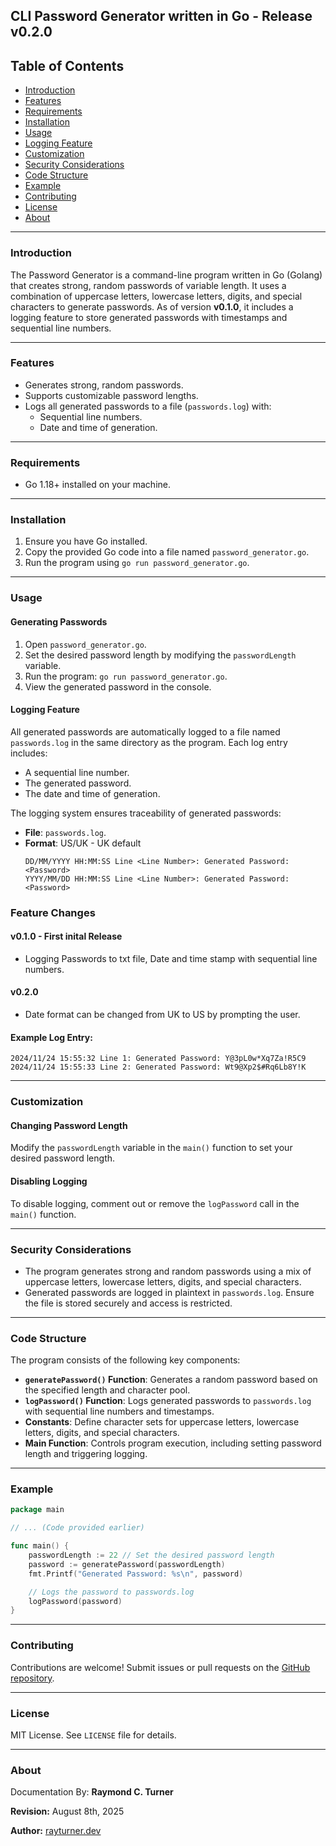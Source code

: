 ## CLI Password Generator written in Go - Release v0.2.0

## Table of Contents

- [Introduction](#introduction)
- [Features](#features)
- [Requirements](#requirements)
- [Installation](#installation)
- [Usage](#usage)
- [Logging Feature](#logging-feature)
- [Customization](#customization)
- [Security Considerations](#security-considerations)
- [Code Structure](#code-structure)
- [Example](#example)
- [Contributing](#contributing)
- [License](#license)
- [About](#about)

---

### Introduction

The Password Generator is a command-line program written in Go (Golang) that creates strong, random passwords of variable length. It uses a combination of uppercase letters, lowercase letters, digits, and special characters to generate passwords. As of version **v0.1.0**, it includes a logging feature to store generated passwords with timestamps and sequential line numbers.

---

### Features

- Generates strong, random passwords.
- Supports customizable password lengths.
- Logs all generated passwords to a file (`passwords.log`) with:
  - Sequential line numbers.
  - Date and time of generation.

---

### Requirements

- Go 1.18+ installed on your machine.

---

### Installation

1. Ensure you have Go installed.
2. Copy the provided Go code into a file named `password_generator.go`.
3. Run the program using `go run password_generator.go`.

---

### Usage

#### Generating Passwords

1. Open `password_generator.go`.
2. Set the desired password length by modifying the `passwordLength` variable.
3. Run the program: `go run password_generator.go`.
4. View the generated password in the console.

#### Logging Feature

All generated passwords are automatically logged to a file named `passwords.log` in the same directory as the program. Each log entry includes:
- A sequential line number.
- The generated password.
- The date and time of generation.

The logging system ensures traceability of generated passwords:
- **File**: `passwords.log`.
- **Format**: US/UK - UK default
  ```
  DD/MM/YYYY HH:MM:SS Line <Line Number>: Generated Password: <Password>
  YYYY/MM/DD HH:MM:SS Line <Line Number>: Generated Password: <Password>
  ```

### Feature Changes

#### v0.1.0 - First inital Release
- Logging Passwords to txt file, Date and time stamp with sequential line numbers.
#### v0.2.0
- Date format can be changed from UK to US by prompting the user.


#### Example Log Entry:
```
2024/11/24 15:55:32 Line 1: Generated Password: Y@3pL0w*Xq7Za!R5C9
2024/11/24 15:55:33 Line 2: Generated Password: Wt9@Xp2$#Rq6Lb8Y!K
```

---

### Customization

#### Changing Password Length
Modify the `passwordLength` variable in the `main()` function to set your desired password length.

#### Disabling Logging
To disable logging, comment out or remove the `logPassword` call in the `main()` function.

---

### Security Considerations

- The program generates strong and random passwords using a mix of uppercase letters, lowercase letters, digits, and special characters.
- Generated passwords are logged in plaintext in `passwords.log`. Ensure the file is stored securely and access is restricted.

---

### Code Structure

The program consists of the following key components:

- **`generatePassword()` Function**: Generates a random password based on the specified length and character pool.
- **`logPassword()` Function**: Logs generated passwords to `passwords.log` with sequential line numbers and timestamps.
- **Constants**: Define character sets for uppercase letters, lowercase letters, digits, and special characters.
- **Main Function**: Controls program execution, including setting password length and triggering logging.

---

### Example

```go
package main

// ... (Code provided earlier)

func main() {
    passwordLength := 22 // Set the desired password length
    password := generatePassword(passwordLength)
    fmt.Printf("Generated Password: %s\n", password)

    // Logs the password to passwords.log
    logPassword(password)
}
```

---

### Contributing

Contributions are welcome! Submit issues or pull requests on the [GitHub repository](#).

---

### License

MIT License. See `LICENSE` file for details.

---

### About

Documentation By: **Raymond C. Turner**

**Revision:** August 8th, 2025

**Author:** [rayturner.dev]()